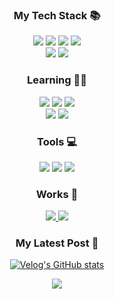 <div align=center>
  
### My Tech Stack 📚
  <img src="https://img.shields.io/badge/HTML5-E34F26?style=for-the-badge&logo=HTML5&logoColor=white"/>
  <img src="https://img.shields.io/badge/CSS3-1572B6?style=for-the-badge&logo=CSS3&logoColor=white"/>
  <img src="https://img.shields.io/badge/JavaScript-F7DF1E?style=for-the-badge&logo=JavaScript&logoColor=white"/> 
  <img src="https://img.shields.io/badge/React-61DAFB?style=for-the-badge&logo=React&logoColor=white"/>
  <br/>
  <img src="https://img.shields.io/badge/Redux-764ABC?style=for-the-badge&logo=Redux&logoColor=white"/>
  <img src="https://img.shields.io/badge/styled components-DB7093?style=for-the-badge&logo=styled-components&logoColor=white"/>
 
### Learning 🧑‍💻
  <img src="https://img.shields.io/badge/TypeScript-3178C6?style=for-the-badge&logo=TypeScript&logoColor=white"/> 
  <img src="https://img.shields.io/badge/Storybook-FF4785?style=for-the-badge&logo=Storybook&logoColor=white"/>
  <img src="https://img.shields.io/badge/Firebase-F6820D?style=for-the-badge&logo=Firebase&logoColor=white"/>
  <br/>
  <img src="https://img.shields.io/badge/Node.js-339933?style=for-the-badge&logo=Node.js&logoColor=white"/>
  <img src="https://img.shields.io/badge/GraphQL-E10098?style=for-the-badge&logo=GraphQL&logoColor=white"/>

### Tools 💻
<img src="https://img.shields.io/badge/Visual Studio Code-007ACC?style=for-the-badge&logo=Visual Studio Code&logoColor=white"/> <img src="https://img.shields.io/badge/Figma-F24E1E?style=for-the-badge&logo=Figma&logoColor=white"/> <a href="https://github.com/JaneChun"><img src="https://img.shields.io/badge/GitHub-181717?style=for-the-badge&logo=GitHub&logoColor=white"/></a>

  
### Works 📖
  <a href="https://velog.io/@wlwl99">
    <img src="https://img.shields.io/badge/Velog-20C997?style=for-the-badge&logo=Velog&logoColor=white"/> 
  </a>
  <a href="https://codesandbox.io/u/JaneChun">
    <img src="https://img.shields.io/badge/CodeSandbox-151515?style=for-the-badge&logo=CodeSandbox&logoColor=white"/>
  </a> 

  
### My Latest Post 📄
<!-- BLOG-POST-LIST:START -->
<!-- BLOG-POST-LIST:END -->
  
[![Velog's GitHub stats](https://velog-readme-stats.vercel.app/api?name=wlwl99)](https://velog.io/@wlwl99)
  
 <img src="https://github-readme-stats.vercel.app/api?username=JaneChun&show_icons=true">

</div>
  
  
<!--
**JaneChun/JaneChun** is a ✨ _special_ ✨ repository because its `README.md` (this file) appears on your GitHub profile.

Here are some ideas to get you started:

- 🔭 I’m currently working on ...
- 🌱 I’m currently learning ...
- 👯 I’m looking to collaborate on ...
- 🤔 I’m looking for help with ...
- 💬 Ask me about ...
- 📫 How to reach me: ...
- 😄 Pronouns: ...
- ⚡ Fun fact: ...
-->
